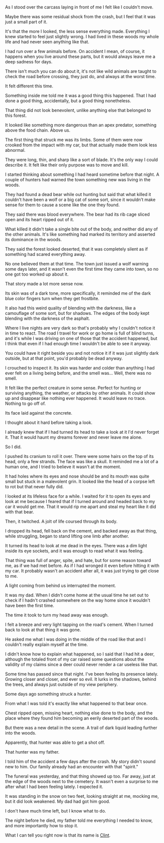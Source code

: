 As I stood over the carcass laying in front of me I felt like I couldn't move. 

Maybe there was some residual shock from the crash, but I feel that it was just a small part of it. 

It's that the more I looked, the less sense everything made. Everything I knew started to feel just slightly wrong. I had lived in these woods my whole life and had never seen anything like that. 

I had run over a few animals before. On accident I mean, of course, it happens when you live around these parts, but it would always leave me a deep sadness for days. 

There isn't much you can do about it, it's not like wild animals are taught to check the road before crossing, they just do, and always at the worst time. 

It felt different this time. 

Something inside me told me it was a good thing this happened. That I had done a good thing, accidentally, but a good thing nonetheless. 

That thing did not look benevolent, unlike anything else that belonged to this forest.

It looked like something more dangerous than an apex predator, something above the food chain. Above us. 

The first thing that struck me was its limbs. Some of them were now crooked from the impact with my car, but that actually made them look less abnormal. 

They were long, thin, and sharp like a sort of blade. It's the only way I could describe it. It felt like their only purpose was to move and kill.

I started thinking about something I had heard sometime before that night. A couple of hunters had warned the town something new was living in the woods. 

They had found a dead bear while out hunting but said that what killed it couldn't have been a wolf or a big cat of some sort, since it wouldn’t make sense for them to cause a scene like the one they found.

They said there was blood everywhere. The bear had its rib cage sliced open and its heart ripped out of it. 

What killed it didn't take a single bite out of the body, and neither did any of the other animals. It's like something had marked its territory and asserted its dominance in the woods.

They said the forest looked deserted, that it was completely silent as if something had scared everything away. 

No one believed them at that time. The town just issued a wolf warning some days later, and it wasn't even the first time they came into town, so no one got too worked up about it. 

That story made a lot more sense now. 

Its skin was of a dark tone, more specifically, it reminded me of the dark blue color fingers turn when they get frostbite. 

It also had this weird quality of blending with the darkness, like a camouflage of some sort, but for shadows. The edges of the body kept blending with the darkness of the asphalt. 

Where I live nights are very dark so that's probably why I couldn't notice it in time to react. The road I travel for work or go home is full of blind turns, and it's while I was driving on one of those that the accident happened, but I think that even if I had enough time I wouldn't be able to see it anyway. 

You could have it right beside you and not notice it if it was just slightly dark outside, but at that point, you'd probably be dead anyway. 

I crouched to inspect it. Its skin was harder and colder than anything I had ever felt on a living being before, and the smell was… Well, there was no smell. 

It felt like the perfect creature in some sense. Perfect for hunting or surviving anything, the weather, or attacks by other animals. It could show up and disappear like nothing ever happened. It would leave no trace. Nothing to go off of. 

Its face laid against the concrete. 

I thought about it hard before taking a look. 

I already knew that if I had turned its head to take a look at it I'd never forget it. That it would haunt my dreams forever and never leave me alone.

So I did. 

I pushed its cranium to roll it over. There were some hairs on the top of its head, only a few strands. The face was like a skull. It reminded me a lot of a human one, and I tried to believe it wasn't at the moment. 

It had holes where its eyes and nose should be and its mouth was quite small but stuck in a malevolent grin. It looked like the head of a corpse left to rot but that never fully did.

I looked at its lifeless face for a while. I waited for it to open its eyes and look at me because I feared that if I turned around and headed back to my car it would get me. That it would rip me apart and steal my heart like it did with that bear. 

Then, it twitched. A jolt of life coursed through its body.

I dropped its head, fell back on the cement, and backed away as that thing, while struggling, began to stand lifting one limb after another.

It turned its head to look at me dead in the eyes. There was a dim light inside its eye sockets, and it was enough to read what it was feeling.

That thing was full of anger, spite, and hate, but for some reason toward me, as if we had met before. As if I had wronged it even before hitting it with my car. It probably wasn't an accident after all, it was just trying to get close to me.

A light coming from behind us interrupted the moment.

It was my dad. When I didn't come home at the usual time he set out to check if I hadn't crashed somewhere on the way home since it wouldn't have been the first time. 

The time it took to turn my head away was enough. 

I felt a breeze and very light tapping on the road's cement. When I turned back to look at that thing it was gone.

He asked me what I was doing in the middle of the road like that and I couldn't really explain myself at the time. 

I didn't know how to explain what happened, so I said that I had hit a deer, although the totaled front of my car raised some questions about the validity of my claims since a deer could never render a car useless like that. 

Some time has passed since that night. I've been feeling its presence lately. Growing closer and closer, and ever so evil. It lurks in the shadows, behind the trees, and always just outside of my view periphery.

Some days ago something struck a hunter. 

From what I was told it's exactly like what happened to that bear once. 

Chest ripped open, missing heart, nothing else done to the body, and the place where they found him becoming an eerily deserted part of the woods. 

But there was a new detail in the scene. A trail of dark liquid leading further into the woods. 

Apparently, that hunter was able to get a shot off.

That hunter was my father. 

I told him of the accident a few days after the crash. My story didn't sound new to him. Our family already had an encounter with that "spirit." 

The funeral was yesterday, and that thing showed up too. Far away, just at the edge of the woods next to the cemetery. It wasn't even a surprise to me after what I had been feeling lately. I expected it. 

It was standing in the snow on two feet, looking straight at me, mocking me, but it did look weakened. My dad had got him good.

I don't have much time left, but I know what to do. 

The night before he died, my father told me everything I needed to know, and more importantly how to stop it.

What I can tell you right now is that its name is [Clint](https://www.reddit.com/user/NoobNoSleeper/?utm_source=share&utm_medium=web3x&utm_name=web3xcss&utm_term=1&utm_content=share_button).